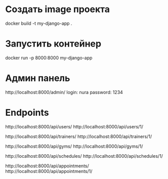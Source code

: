 # Создать image проекта
docker build -t my-django-app .

# Запустить контейнер
docker run -p 8000:8000 my-django-app

# Админ панель
http://localhost:8000/admin/
login: nura
password: 1234

# Endpoints
http://localhost:8000/api/users/
http://localhost:8000/api/users/1/

http://localhost:8000/api/trainers/
http://localhost:8000/api/trainers/1/

http://localhost:8000/api/gyms/
http://localhost:8000/api/gyms/1/

http://localhost:8000/api/schedules/
http://localhost:8000/api/schedules/1/

http://localhost:8000/api/appointments/
http://localhost:8000/api/appointments/1/

